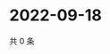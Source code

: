# 2022-09-18

共 0 条

<!-- BEGIN WEIBO -->
<!-- 最后更新时间 Sun Sep 18 2022 05:00:53 GMT+0800 (China Standard Time) -->

<!-- END WEIBO -->
